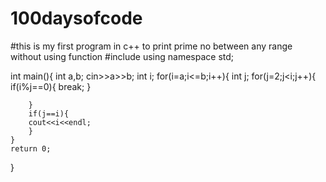 # 100daysofcode
#this is my first program in c++ to print prime no between any range without using function
#include<iostream>
using namespace std;

int main(){
    int a,b;
    cin>>a>>b;
    int i;
    for(i=a;i<=b;i++){
        int j;
        for(j=2;j<i;j++){
            if(i%j==0){
                break;
            }
            
        }
        if(j==i){
        cout<<i<<endl;
        }   
    }
    return 0;
}
